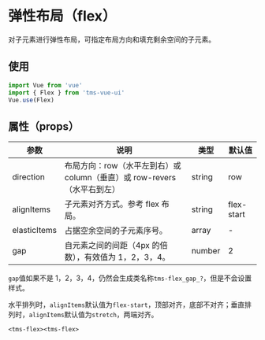 # 弹性布局（flex）

对子元素进行弹性布局，可指定布局方向和填充剩余空间的子元素。

## 使用

```js
import Vue from 'vue'
import { Flex } from 'tms-vue-ui'
Vue.use(Flex)
```

## 属性（props）

| 参数         | 说明                                                                    | 类型   | 默认值     |
| ------------ | ----------------------------------------------------------------------- | ------ | ---------- |
| direction    | 布局方向：row（水平左到右）或 column（垂直）或 row-revers（水平右到左） | string | row        |
| alignItems   | 子元素对齐方式。参考 flex 布局。                                        | string | flex-start | stretch |
| elasticItems | 占据空余空间的子元素序号。                                              | array  | -          |
| gap          | 自元素之间的间距（4px 的倍数），有效值为 1，2，3，4。                   | number | 2          |

`gap`值如果不是 1，2，3，4，仍然会生成类名称`tms-flex_gap_?`，但是不会设置样式。

水平排列时，`alignItems`默认值为`flex-start`，顶部对齐，底部不对齐；垂直排列时，`alignItems`默认值为`stretch`，两端对齐。

```
<tms-flex><tms-flex>
```
